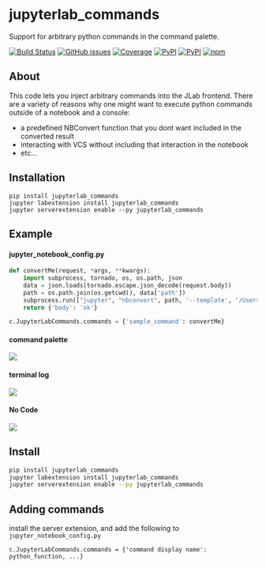 # jupyterlab_commands
Support for arbitrary python commands in the command palette. 

[![Build Status](https://dev.azure.com/tpaine154/jupyter/_apis/build/status/timkpaine.jupyterlab_commands?branchName=master)](https://dev.azure.com/tpaine154/jupyter/_build/latest?definitionId=14&branchName=master)
[![GitHub issues](https://img.shields.io/github/issues/timkpaine/jupyterlab_commands.svg)]()
[![Coverage](https://img.shields.io/azure-devops/coverage/tpaine154/jupyter/14/master)](https://dev.azure.com/tpaine154/jupyter/_build?definitionId=14&_a=summary)
[![PyPI](https://img.shields.io/pypi/l/jupyterlab_commands.svg)](https://pypi.python.org/pypi/jupyterlab_commands)
[![PyPI](https://img.shields.io/pypi/v/jupyterlab_commands.svg)](https://pypi.python.org/pypi/jupyterlab_commands)
[![npm](https://img.shields.io/npm/v/jupyterlab_commands.svg)](https://www.npmjs.com/package/jupyterlab_commands)

## About
This code lets you inject arbitrary commands into the JLab frontend. There are a variety of reasons why one might want to execute python commands outside of a notebook and a console:

- a predefined NBConvert function that you dont want included in the converted result
- interacting with VCS without including that interaction in the notebook
- etc...

## Installation
```
pip install jupyterlab_commands
jupyter labextension install jupyterlab_commands
jupyter serverextension enable --py jupyterlab_commands
```

## Example 
#### jupyter_notebook_config.py
```python
def convertMe(request, *args, **kwargs):
    import subprocess, tornado, os, os.path, json
    data = json.loads(tornado.escape.json_decode(request.body))
    path = os.path.join(os.getcwd(), data['path'])
    subprocess.run(["jupyter", "nbconvert", path, '--template', '/Users/theocean154/.jupyter/test.tpl', '--to', 'html'])
    return {'body': 'ok'}

c.JupyterLabCommands.commands = {'sample_command': convertMe}
```

#### command palette
![](https://raw.githubusercontent.com/timkpaine/jupyterlab_commands/master/docs/2.png)

#### terminal log
![](https://raw.githubusercontent.com/timkpaine/jupyterlab_commands/master/docs/3.png)

#### No Code
![](https://raw.githubusercontent.com/timkpaine/jupyterlab_commands/master/docs/4.png)


## Install
```bash
pip install jupyterlab_commands
jupyter labextension install jupyterlab_commands
jupyter serverextension enable --py jupyterlab_commands
```

## Adding commands
install the server extension, and add the following to `jupyter_notebook_config.py`

```python3
c.JupyterLabCommands.commands = {'command display name': python_function, ...}
```
